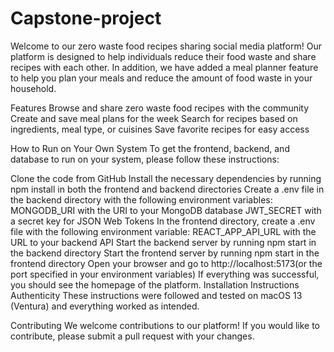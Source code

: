 # Capstone-project
Welcome to our zero waste food recipes sharing social media platform! Our platform is designed to help individuals reduce their food waste and share recipes with each other. In addition, we have added a meal planner feature to help you plan your meals and reduce the amount of food waste in your household.

Features
Browse and share zero waste food recipes with the community
Create and save meal plans for the week
Search for recipes based on ingredients, meal type, or cuisines
Save favorite recipes for easy access

How to Run on Your Own System
To get the frontend, backend, and database to run on your system, please follow these instructions:

Clone the code from GitHub
Install the necessary dependencies by running npm install in both the frontend and backend directories
Create a .env file in the backend directory with the following environment variables:
MONGODB_URI with the URI to your MongoDB database
JWT_SECRET with a secret key for JSON Web Tokens
In the frontend directory, create a .env file with the following environment variable:
REACT_APP_API_URL with the URL to your backend API
Start the backend server by running npm start in the backend directory
Start the frontend server by running npm start in the frontend directory
Open your browser and go to http://localhost:5173(or the port specified in your environment variables)
If everything was successful, you should see the homepage of the platform.
Installation Instructions Authenticity
These instructions were followed and tested on macOS 13 (Ventura) and everything worked as intended.

Contributing
We welcome contributions to our platform! If you would like to contribute, please submit a pull request with your changes.
